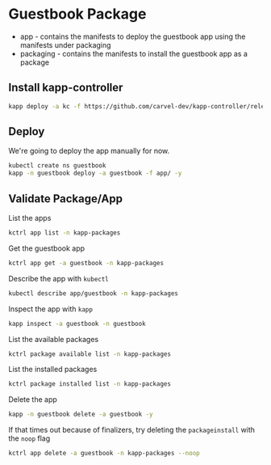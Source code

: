 # Guestbook Package

- app - contains the manifests to deploy the guestbook app using the manifests under packaging
- packaging - contains the manifests to install the guestbook app as a package

## Install kapp-controller

```sh
kapp deploy -a kc -f https://github.com/carvel-dev/kapp-controller/releases/latest/download/release.yml -y
```

## Deploy

We're going to deploy the app manually for now.

```sh
kubectl create ns guestbook
kapp -n guestbook deploy -a guestbook -f app/ -y
```

## Validate Package/App

List the apps

```sh
kctrl app list -n kapp-packages
```

Get the guestbook app

```sh
kctrl app get -a guestbook -n kapp-packages
```

Describe the app with `kubectl`

```sh
kubectl describe app/guestbook -n kapp-packages
```

Inspect the app with `kapp`

```sh
kapp inspect -a guestbook -n guestbook
```

List the available packages

```sh
kctrl package available list -n kapp-packages
```

List the installed packages

```sh
kctrl package installed list -n kapp-packages
```

Delete the app

```sh
kapp -n guestbook delete -a guestbook -y
```

If that times out because of finalizers, try deleting the `packageinstall` with the `noop` flag

```sh
kctrl app delete -a guestbook -n kapp-packages --noop
```

